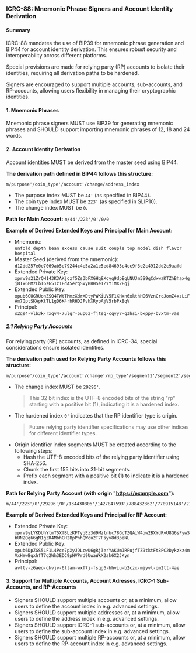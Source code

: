 ### ICRC-88: Mnemonic Phrase Signers and Account Identity Derivation

#### Summary

ICRC-88 mandates the use of BIP39 for mnemonic phrase generation and BIP44 for account identity derivation. This ensures robust security and interoperability across different platforms.

Special provisions are made for relying party (RP) accounts to isolate their identities, requiring all derivation paths to be hardened. 

Signers are encouraged to support multiple accounts, sub-accounts, and RP-accounts, allowing users flexibility in managing their cryptographic identities.

#### 1. Mnemonic Phrases

Mnemonic phrase signers MUST use BIP39 for generating mnemonic phrases and SHOULD support importing mnemonic phrases of 12, 18 and 24 words.

#### 2. Account Identity Derivation

Account identities MUST be derived from the master seed using BIP44.

**The derivation path defined in BIP44 follows this structure:**
```
m/purpose'/coin_type'/account'/change/address_index
```

- The purpose index MUST be `44'` (as specified in BIP44).
- The coin type index MUST be `223'` (as specified in SLIP10).
- The change index MUST be `0`.

**Path for Main Account:** `m/44'/223'/0'/0/0`

**Example of Derived Extended Keys and Principal for Main Account:**
- Mnemonic:  
  `unfold depth bean excess cause suit couple top model dish flavor hospital`
- Master Seed (derived from the mnemonic):  
  `d12dd257e0e7069ab5e79244c4e5a2a1e5ed84693c4cc9f3e2c4912dd2c9aafd`
- Extended Private Key:  
  `xprv9s21ZrQH143K3AKjczf5Zs3bFXGHg8Xcyg9dpEgLNUJm5S9gCdxwaKTZhBhax4gj8Tx6PMzLbT6zG51z1EdA5erqSVyBBHSe1ZYY1MX2Fgj`
- Extended Public Key:  
  `xpub6CUGRUonZSQ4TWtTMmzXdrXDtyPWKiUV5F1XHxn6xkthHG6VznCrcJomZ4xzLiFAm7GptSKApKtTL1gD6K4rhRHDJFvhXRyoAjV5rbPx8qV`
- Principal:  
  `s2gs4-vlb3k-rxqv4-7ulgr-5up6z-fjtsq-cqyy7-q3hsi-bxppy-bvxtm-vae`

##### 2.1 Relying Party Accounts

For relying party (RP) accounts, as defined in ICRC-34, special considerations ensure isolated identities.

**The derivation path used for Relying Party Accounts follows this structure:**
```
m/purpose'/coin_type'/account'/change'/rp_type'/segment1'/segment2'/segment3'/segment4'/segment5'
```

- The change index MUST be `29296'`.
  > This 32 bit index is the UTF-8 encoded bits of the string "rp" starting with a positive bit (1), indicating it is a hardened index.
- The hardened index `0'` indicates that the RP identifier type is origin.
  > Future relying party identifier specifications may use other indices for different identifier types.
- Origin identifier index segments MUST be created according to the following steps:
  - Hash the UTF-8 encoded bits of the relying party identifier using SHA-256.
  - Chunk the first 155 bits into 31-bit segments.
  - Prefix each segment with a positive bit (1) to indicate it is a hardened index.

**Path for Relying Party Account (with origin "https://example.com"):**
```
m/44'/223'/0'/29296'/0'/134430806'/1427847593'/788432362'/770915148'/2128951988'
```

**Example of Derived Extended Keys and Principal for RP Account:**
- Extended Private Key:  
  `xprv9yLYKDUhYtmT5XfBLzKFTygEz3d9Mztnbc78GcTZQAiW4ow2BXYdRvU8Q6sFywSbUN2Qq66gN1gZR4MbhGH2BpPnhQWcu2T7Fsyv8d3peNL`
- Extended Public Key:  
  `xpub6DpZGS5LF1L4Pce7pXyJDLcwU6gRj3erYAKUmJRFujfTZ9tktFt8PC2Dykzkz4mVxHYwBgxhfT7g2Wh3EDC9pHVPrd9UwaWkX2ak6X2JKyn`
- Principal:  
  `avltv-z6aeo-qkvjv-6llam-wxf7j-fsqg6-hhviu-b2czx-mjyvl-qm2tt-4ae`

#### 3. Support for Multiple Accounts, Account Adresses, ICRC-1 Sub-Accounts, and RP-Accounts

- Signers SHOULD support multiple accounts or, at a minimum, allow users to define the account index in e.g. advanced settings.
- Signers SHOULD support multiple addresses or, at a minimum, allow users to define the address index in e.g. advanced settings.
- Signers SHOULD support ICRC-1 sub-accounts or, at a minimum, allow users to define the sub-account index in e.g. advanced settings.
- Signers SHOULD support multiple RP-accounts or, at a minimum, allow users to define the RP-account index in e.g. advanced settings.

